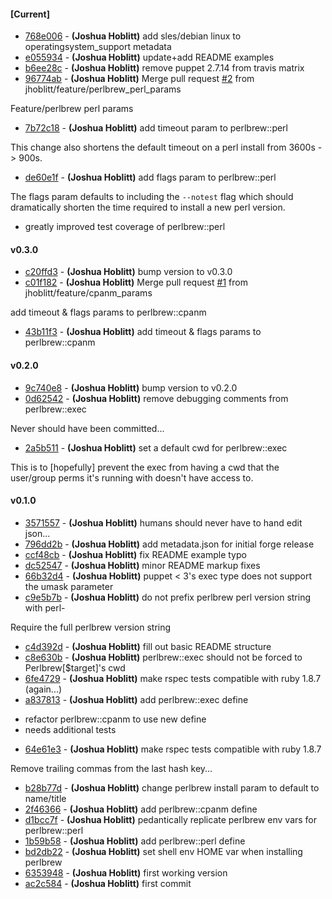 
#### [Current]
 * [768e006](../../commit/768e006) - __(Joshua Hoblitt)__ add sles/debian linux to operatingsystem_support metadata
 * [e055934](../../commit/e055934) - __(Joshua Hoblitt)__ update+add README examples
 * [b6ee28c](../../commit/b6ee28c) - __(Joshua Hoblitt)__ remove puppet 2.7.14 from travis matrix
 * [96774ab](../../commit/96774ab) - __(Joshua Hoblitt)__ Merge pull request [#2](../../issues/2) from jhoblitt/feature/perlbrew_perl_params

Feature/perlbrew perl params
 * [7b72c18](../../commit/7b72c18) - __(Joshua Hoblitt)__ add timeout param to perlbrew::perl

This change also shortens the default timeout on a perl install from
3600s -> 900s.

 * [de60e1f](../../commit/de60e1f) - __(Joshua Hoblitt)__ add flags param to perlbrew::perl

The flags param defaults to including the `--notest` flag which should
dramatically shorten the time required to install a new perl version.

+ greatly improved test coverage of perlbrew::perl

#### v0.3.0
 * [c20ffd3](../../commit/c20ffd3) - __(Joshua Hoblitt)__ bump version to v0.3.0
 * [c01f182](../../commit/c01f182) - __(Joshua Hoblitt)__ Merge pull request [#1](../../issues/1) from jhoblitt/feature/cpanm_params

add timeout & flags params to perlbrew::cpanm
 * [43b11f3](../../commit/43b11f3) - __(Joshua Hoblitt)__ add timeout & flags params to perlbrew::cpanm

#### v0.2.0
 * [9c740e8](../../commit/9c740e8) - __(Joshua Hoblitt)__ bump version to v0.2.0
 * [0d62542](../../commit/0d62542) - __(Joshua Hoblitt)__ remove debugging comments from perlbrew::exec

Never should have been committed...

 * [2a5b511](../../commit/2a5b511) - __(Joshua Hoblitt)__ set a default cwd for perlbrew::exec

This is to [hopefully] prevent the exec from having a cwd that the
user/group perms it's running with doesn't have access to.

#### v0.1.0
 * [3571557](../../commit/3571557) - __(Joshua Hoblitt)__ humans should never have to hand edit json...
 * [796dd2b](../../commit/796dd2b) - __(Joshua Hoblitt)__ add metadata.json for initial forge release
 * [ccf48cb](../../commit/ccf48cb) - __(Joshua Hoblitt)__ fix README example typo
 * [dc52547](../../commit/dc52547) - __(Joshua Hoblitt)__ minor README markup fixes
 * [66b32d4](../../commit/66b32d4) - __(Joshua Hoblitt)__ puppet < 3's exec type does not support the umask parameter
 * [c9e5b7b](../../commit/c9e5b7b) - __(Joshua Hoblitt)__ do not prefix perlbrew perl version string with perl-

Require the full perlbrew version string

 * [c4d392d](../../commit/c4d392d) - __(Joshua Hoblitt)__ fill out basic README structure
 * [c8e630b](../../commit/c8e630b) - __(Joshua Hoblitt)__ perlbrew::exec should not be forced to Perlbrew[$target]'s cwd
 * [6fe4729](../../commit/6fe4729) - __(Joshua Hoblitt)__ make rspec tests compatible with ruby 1.8.7 (again...)
 * [a837813](../../commit/a837813) - __(Joshua Hoblitt)__ add perlbrew::exec define

- refactor perlbrew::cpanm to use new define
- needs additional tests

 * [64e61e3](../../commit/64e61e3) - __(Joshua Hoblitt)__ make rspec tests compatible with ruby 1.8.7

Remove trailing commas from the last hash key...

 * [b28b77d](../../commit/b28b77d) - __(Joshua Hoblitt)__ change perlbrew install param to default to name/title
 * [2f46366](../../commit/2f46366) - __(Joshua Hoblitt)__ add perlbrew::cpanm define
 * [d1bcc7f](../../commit/d1bcc7f) - __(Joshua Hoblitt)__ pedantically replicate perlbrew env vars for perlbrew::perl
 * [1b59b58](../../commit/1b59b58) - __(Joshua Hoblitt)__ add perlbrew::perl define
 * [bd2db22](../../commit/bd2db22) - __(Joshua Hoblitt)__ set shell env HOME var when installing perlbrew
 * [6353948](../../commit/6353948) - __(Joshua Hoblitt)__ first working version
 * [ac2c584](../../commit/ac2c584) - __(Joshua Hoblitt)__ first commit
